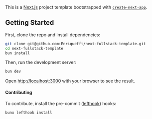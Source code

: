 This is a [Next.js](https://nextjs.org/) project template bootstrapped with [`create-next-app`](https://github.com/vercel/next.js/tree/canary/packages/create-next-app).

## Getting Started

First, clone the repo and install dependencies:

```bash
git clone git@github.com:Enriquefft/next-fullstack-template.git
cd next-fullstack-template
bun install
```

Then, run the development server:

```bash
bun dev
```

Open [http://localhost:3000](http://localhost:3000) with your browser to see the result.

#### Contributing

To contribute, install the pre-commit ([lefthook](https://github.com/evilmartians/lefthook)) hooks:

```bash
bunx lefthook install
```
